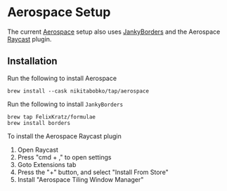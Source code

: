 # Aerospace Setup

The current [Aerospace](https://github.com/nikitabobko/AeroSpace) setup also uses [JankyBorders](https://github.com/FelixKratz/JankyBorders) and the Aerospace [Raycast](https://www.raycast.com) plugin.

## Installation

Run the following to install Aerospace

```
brew install --cask nikitabobko/tap/aerospace
```

Run the following to install `JankyBorders`

```
brew tap FelixKratz/formulae
brew install borders
```

To install the Aerospace Raycast plugin

1. Open Raycast
1. Press "cmd + ," to open settings
1. Goto Extensions tab
1. Press the "+" button, and select "Install From Store"
1. Install "Aerospace Tiling Window Manager"
